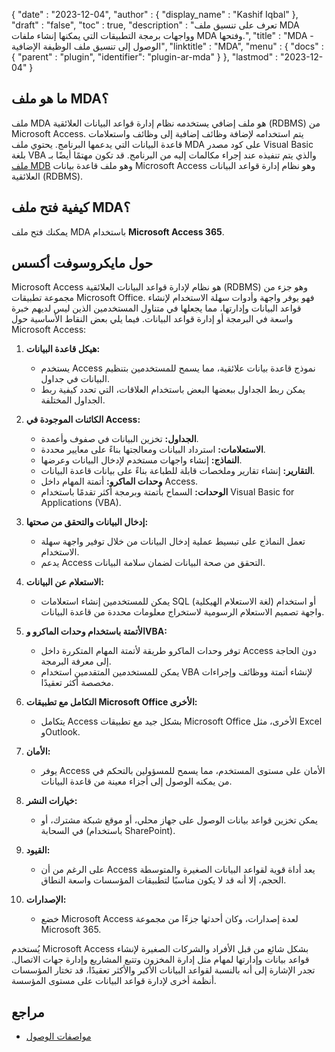 {
  "date" : "2023-12-04",
  "author" : {
    "display_name" : "Kashif Iqbal"
  },
  "draft" : "false",
  "toc" : true,
  "description" : "تعرف على تنسيق ملف MDA وواجهات برمجة التطبيقات التي يمكنها إنشاء ملفات MDA وفتحها.",
  "title" : "MDA - الوصول إلى تنسيق ملف الوظيفة الإضافية",
  "linktitle" : "MDA",
  "menu" : {
    "docs" : {
      "parent" : "plugin",
      "identifier": "plugin-ar-mda"
    }
  },
  "lastmod" : "2023-12-04"
}

## ما هو ملف MDA؟

ملف MDA هو ملف إضافي يستخدمه نظام إدارة قواعد البيانات العلائقية (RDBMS) من Microsoft Access. يتم استخدامه لإضافة وظائف إضافية إلى وظائف واستعلامات قاعدة البيانات التي يدعمها البرنامج. يحتوي ملف MDA على كود مصدر Visual Basic بلغة VBA والذي يتم تنفيذه عند إجراء مكالمات إليه من البرنامج. قد تكون مهتمًا أيضًا بـ [ملف MDB](/ar/database/mdb/) وهو ملف قاعدة بيانات Microsoft Access وهو نظام إدارة قواعد البيانات العلائقية (RDBMS).

## كيفية فتح ملف MDA؟

يمكنك فتح ملف MDA باستخدام **Microsoft Access 365**.

## حول مايكروسوفت أكسس

Microsoft Access هو نظام لإدارة قواعد البيانات العلائقية (RDBMS) وهو جزء من مجموعة تطبيقات Microsoft Office. فهو يوفر واجهة وأدوات سهلة الاستخدام لإنشاء قواعد البيانات وإدارتها، مما يجعلها في متناول المستخدمين الذين ليس لديهم خبرة واسعة في البرمجة أو إدارة قواعد البيانات. فيما يلي بعض النقاط الأساسية حول Microsoft Access:

1. **هيكل قاعدة البيانات:**
    - يستخدم Access نموذج قاعدة بيانات علائقية، مما يسمح للمستخدمين بتنظيم البيانات في جداول.
    - يمكن ربط الجداول ببعضها البعض باستخدام العلاقات، التي تحدد كيفية ربط الجداول المختلفة.

2. **الكائنات الموجودة في Access:**
    - **الجداول:** تخزين البيانات في صفوف وأعمدة.
    - **الاستعلامات:** استرداد البيانات ومعالجتها بناءً على معايير محددة.
    - **النماذج:** إنشاء واجهات مستخدم لإدخال البيانات وعرضها.
    - **التقارير:** إنشاء تقارير وملخصات قابلة للطباعة بناءً على بيانات قاعدة البيانات.
    - **وحدات الماكرو:** أتمتة المهام داخل Access.
    - **الوحدات:** السماح بأتمتة وبرمجة أكثر تقدمًا باستخدام Visual Basic for Applications (VBA).

3. **إدخال البيانات والتحقق من صحتها:**
    - تعمل النماذج على تبسيط عملية إدخال البيانات من خلال توفير واجهة سهلة الاستخدام.
    - يدعم Access التحقق من صحة البيانات لضمان سلامة البيانات.

4. **الاستعلام عن البيانات:**
    - يمكن للمستخدمين إنشاء استعلامات SQL (لغة الاستعلام الهيكلية) أو استخدام واجهة تصميم الاستعلام الرسومية لاستخراج معلومات محددة من قاعدة البيانات.

5. **الأتمتة باستخدام وحدات الماكرو وVBA:**
    - توفر وحدات الماكرو طريقة لأتمتة المهام المتكررة داخل Access دون الحاجة إلى معرفة البرمجة.
    - يمكن للمستخدمين المتقدمين استخدام VBA لإنشاء أتمتة ووظائف وإجراءات مخصصة أكثر تعقيدًا.

6. **التكامل مع تطبيقات Microsoft Office الأخرى:**
    - يتكامل Access بشكل جيد مع تطبيقات Microsoft Office الأخرى، مثل Excel وOutlook.

7. **الأمان:**
    - يوفر Access الأمان على مستوى المستخدم، مما يسمح للمسؤولين بالتحكم في من يمكنه الوصول إلى أجزاء معينة من قاعدة البيانات.

8. **خيارات النشر:**
    - يمكن تخزين قواعد بيانات الوصول على جهاز محلي، أو موقع شبكة مشترك، أو في السحابة (باستخدام SharePoint).

9. **القيود:**
    - على الرغم من أن Access يعد أداة قوية لقواعد البيانات الصغيرة والمتوسطة الحجم، إلا أنه قد لا يكون مناسبًا لتطبيقات المؤسسات واسعة النطاق.

10. **الإصدارات:**
     - خضع Microsoft Access لعدة إصدارات، وكان أحدثها جزءًا من مجموعة Microsoft 365.

يُستخدم Microsoft Access بشكل شائع من قبل الأفراد والشركات الصغيرة لإنشاء قواعد بيانات وإدارتها لمهام مثل إدارة المخزون وتتبع المشاريع وإدارة جهات الاتصال. تجدر الإشارة إلى أنه بالنسبة لقواعد البيانات الأكبر والأكثر تعقيدًا، قد تختار المؤسسات أنظمة أخرى لإدارة قواعد البيانات على مستوى المؤسسة.

## مراجع

* [مواصفات الوصول](https://support.microsoft.com/en-us/office/access-specifications-0cf3c66f-9cf2-4e32-9568-98c1025bb47c)
